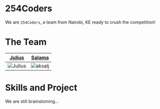 254Coders
=========

We are `254Coders`, a team from Nairobi, KE ready to crush the competition!

The Team
========


| [Julius](https://github.com/njmwas) | [Salama](https://github.com/aksalj) |
| ----------------------------------- | ----------------------------------- |
| ![Julius](http://ntaftie.com/myportfolio/images/me.png) | ![aksalj](https://avatars0.githubusercontent.com/u/2534772?v=3&s=300) |


Skills and Project
==================
We are still brainstoming...
